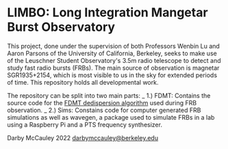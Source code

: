 # LIMBO: Long Integration Mangetar Burst Observatory
This project, done under the supervision of both Professors Wenbin Lu and Aaron Parsons of the University of California, Berkeley, seeks to make use of the Leuschner Student Observatory's 3.5m radio telescope to detect and study fast radio bursts (FRBs). The main source of observation is magnetar SGR1935+2154, which is most visible to us in the sky for extended periods of time. This repository holds all developmental work.

The repository can be split into two main parts:
_ 1.) FDMT: Contains the source code for the [FDMT dedispersion algorithm](https://ui.adsabs.harvard.edu/link_gateway/2017ApJ...835...11Z/arxiv:1411.5373) used during FRB observation.
_ 2.) Sims: Constains code for computer generated FRB simulations as well as wavegen, a package used to simulate FRBs in a lab using a Raspberry Pi and a PTS frequency synthesizer.

Darby McCauley 2022 darbymccauley@berkeley.edu
